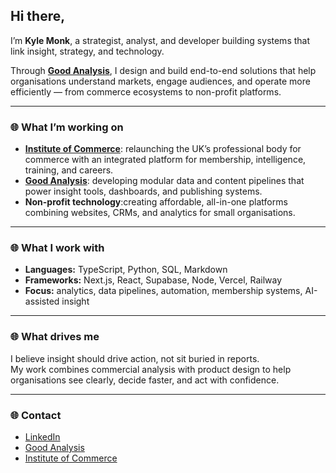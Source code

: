 ## Hi there, 
I’m **Kyle Monk**, a strategist, analyst, and developer building systems that link insight, strategy, and technology.  

Through **[Good Analysis](https://goodanalysis.co.uk)**, I design and build end-to-end solutions that help organisations understand markets, engage audiences, and operate more efficiently — from commerce ecosystems to non-profit platforms.  

---

### 🌐 What I’m working on  
- **[Institute of Commerce](https://instituteofcommerce.org)**: relaunching the UK’s professional body for commerce with an integrated platform for membership, intelligence, training, and careers.  
- **[Good Analysis](https://goodanalysis.co.uk)**: developing modular data and content pipelines that power insight tools, dashboards, and publishing systems.  
- **Non-profit technology**:creating affordable, all-in-one platforms combining websites, CRMs, and analytics for small organisations.  

---

### 🌐 What I work with  
- **Languages:** TypeScript, Python, SQL, Markdown  
- **Frameworks:** Next.js, React, Supabase, Node, Vercel, Railway  
- **Focus:** analytics, data pipelines, automation, membership systems, AI-assisted insight  

---

### 🌐 What drives me  
I believe insight should drive action, not sit buried in reports.  
My work combines commercial analysis with product design to help organisations see clearly, decide faster, and act with confidence.  

---

### 🌐 Contact  
- [LinkedIn](https://www.linkedin.com/in/kylemonk)  
- [Good Analysis](https://goodanalysis.co.uk)  
- [Institute of Commerce](https://instituteofcommerce.org)
